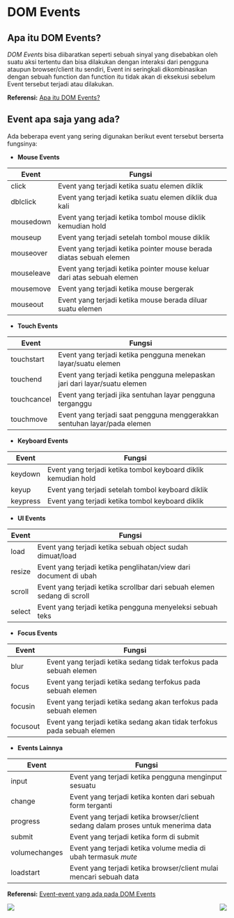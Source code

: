 # DOM Events
## Apa itu DOM Events?
_DOM Events_ bisa diibaratkan seperti sebuah sinyal yang disebabkan oleh suatu aksi tertentu dan bisa dilakukan dengan interaksi dari pengguna ataupun browser/client itu sendiri, Event ini seringkali dikombinasikan dengan sebuah function dan function itu tidak akan di eksekusi sebelum Event tersebut terjadi atau dilakukan.

**Referensi:** [Apa itu DOM Events?](https://www.w3schools.com/jsref/dom_obj_event.asp)

## Event apa saja yang ada?
Ada beberapa event yang sering digunakan berikut event tersebut berserta fungsinya:


- **Mouse Events**

|              Event             |             Fungsi                                                                         |
| ------------------------------ | ------------------------------------------------------------------------------------------ |
| click                          |   Event yang terjadi ketika suatu elemen diklik                                            |
| dblclick                       |   Event yang terjadi ketika suatu elemen diklik dua kali                                   |
| mousedown                      |   Event yang terjadi ketika tombol mouse diklik kemudian hold                              |
| mouseup                        |   Event yang terjadi setelah tombol mouse diklik                                           |
| mouseover                      |   Event yang terjadi ketika pointer mouse berada diatas sebuah elemen                      |
| mouseleave                     |   Event yang terjadi ketika pointer mouse keluar dari atas sebuah elemen                   |
| mousemove                      |   Event yang terjadi ketika mouse bergerak
| mouseout                       |   Event yang terjadi ketika mouse berada diluar suatu elemen          

- **Touch Events**

|              Event             |             Fungsi                                                                         |
| ------------------------------ | ------------------------------------------------------------------------------------------ |
| touchstart                     |   Event yang terjadi ketika pengguna menekan layar/suatu elemen
| touchend                       |   Event yang terjadi ketika pengguna melepaskan jari dari layar/suatu elemen
| touchcancel                    |   Event yang terjadi jika sentuhan layar pengguna terganggu
| touchmove                      |   Event yang terjadi saat pengguna menggerakkan sentuhan layar/pada elemen

- **Keyboard Events**

|              Event             |             Fungsi                                                                         |
| ------------------------------ | ------------------------------------------------------------------------------------------ |
| keydown                        |   Event yang terjadi ketika tombol keyboard diklik kemudian hold
| keyup                          |   Event yang terjadi setelah tombol keyboard diklik
| keypress                       |   Event yang terjadi ketika tombol keyboard diklik


- **UI Events**

|              Event             |             Fungsi                                                                         |
| ------------------------------ | ------------------------------------------------------------------------------------------ |
| load                           |   Event yang terjadi ketika sebuah object sudah dimuat/load
| resize                         |   Event yang terjadi ketika penglihatan/view dari document di ubah
| scroll                         |   Event yang terjadi ketika scrollbar dari sebuah elemen sedang di scroll
| select                         |   Event yang terjadi ketika pengguna menyeleksi sebuah teks

- **Focus Events**

|              Event             |             Fungsi                                                                         |
| ------------------------------ | ------------------------------------------------------------------------------------------ |
| blur                           |   Event yang terjadi ketika sedang tidak terfokus pada sebuah elemen
| focus                          |   Event yang terjadi ketika sedang terfokus pada sebuah elemen
| focusin                        |   Event yang terjadi ketika sedang akan terfokus pada sebuah elemen
| focusout                       |   Event yang terjadi ketika sedang akan tidak terfokus pada sebuah elemen


- **Events Lainnya**

|              Event             |             Fungsi                                                                         |
| ------------------------------ | ------------------------------------------------------------------------------------------ |
| input                          |   Event yang terjadi ketika pengguna menginput sesuatu
| change                         |   Event yang terjadi ketika konten dari sebuah form terganti
| progress                       |   Event yang terjadi ketika browser/client sedang dalam proses untuk menerima data
| submit                         |   Event yang terjadi ketika form di submit
| volumechanges                  |   Event yang terjadi ketika volume media di ubah termasuk _mute_
| loadstart                      |   Event yang terjadi ketika browser/client mulai mencari sebuah data

**Referensi:** [Event-event yang ada pada DOM Events](https://www.w3schools.com/jsref/dom_obj_event.asp)


[<img align="left" src="https://api.bellshade.org/badge/navigation?badgeType=previous&text=Methods" />](../004_Methods)

[<img align="right" src="https://api.bellshade.org/badge/navigation?badgeType=next&text=Event%20Listener" />](../006_Event_Listener)